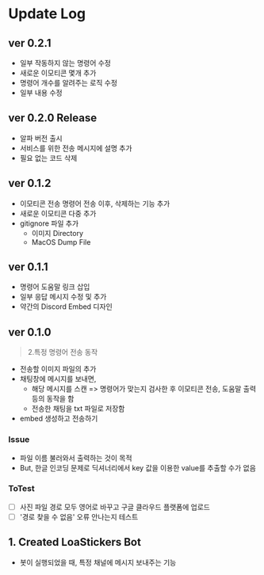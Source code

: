 # Update Log

## ver 0.2.1

- 일부 작동하지 않는 명령어 수정
- 새로운 이모티콘 몇개 추가
- 명령어 개수를 알려주는 로직 수정
- 일부 내용 수정

## ver 0.2.0 Release

- 알파 버전 출시
- 서비스를 위한 전송 메시지에 설명 추가
- 필요 없는 코드 삭제

## ver 0.1.2

- 이모티콘 전송 명령어 전송 이후, 삭제하는 기능 추가
- 새로운 이모티콘 다중 추가
- gitignore 파일 추가
  - 이미지 Directory
  - MacOS Dump File

## ver 0.1.1

- 명령어 도움말 링크 삽입
- 일부 응답 메시지 수정 및 추가
- 약간의 Discord Embed 디자인

## ver 0.1.0

> 2.특정 명령어 전송 동작

- 전송할 이미지 파일의 추가
- 채팅창에 메시지를 보내면,
  - 해당 메시지를 스캔 => 명령어가 맞는지 검사한 후 이모티콘 전송, 도움말 출력 등의 동작을 함
  - 전송한 채팅을 txt 파일로 저장함
- embed 생성하고 전송하기

### Issue

- 파일 이름 불러와서 출력하는 것이 목적
- But, 한글 인코딩 문제로 딕셔너리에서 key 값을 이용한 value를 추출할 수가 없음

### ToTest

- [ ] 사진 파일 경로 모두 영어로 바꾸고 구글 클라우드 플랫폼에 업로드
- [ ] '경로 찾을 수 없음' 오류 안나는지 테스트

## 1. Created LoaStickers Bot

- 봇이 실행되었을 때, 특정 채널에 메시지 보내주는 기능
